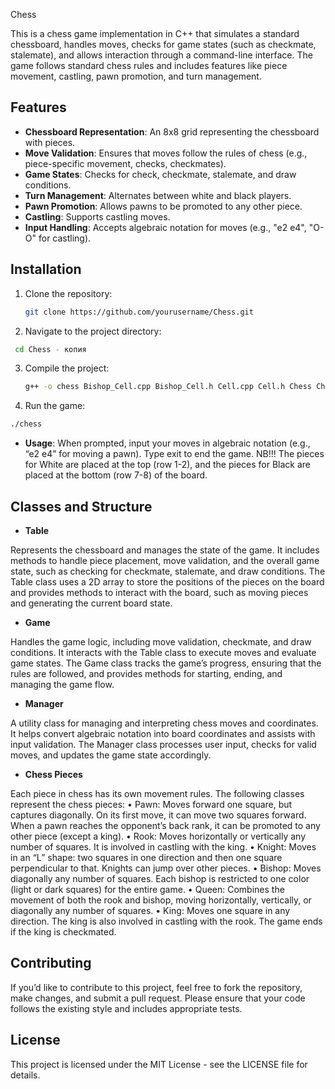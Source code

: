  Chess


This is a chess game implementation in C++ that simulates a standard chessboard, handles moves, checks for game states (such as checkmate, stalemate), and allows interaction through a command-line interface. The game follows standard chess rules and includes features like piece movement, castling, pawn promotion, and turn management.

## Features

- **Chessboard Representation**: An 8x8 grid representing the chessboard with pieces.
- **Move Validation**: Ensures that moves follow the rules of chess (e.g., piece-specific movement, checks, checkmates).
- **Game States**: Checks for check, checkmate, stalemate, and draw conditions.
- **Turn Management**: Alternates between white and black players.
- **Pawn Promotion**: Allows pawns to be promoted to any other piece.
- **Castling**: Supports castling moves.
- **Input Handling**: Accepts algebraic notation for moves (e.g., "e2 e4", "O-O" for castling).

## Installation

1. Clone the repository:
   ```bash
   git clone https://github.com/yourusername/Chess.git

2.	Navigate to the project directory:
   ```bash
    cd Chess - копия
```
3. Compile the project:
   ```bash
   g++ -o chess Bishop_Cell.cpp Bishop_Cell.h Cell.cpp Cell.h Chess Chess.xcodeproj Empty_Cell.cpp Empty_Cell.h Game.cpp Game.h html King_Cell.cpp King_Cell.h Knight_Cell.cpp Knight_Cell.h latex Manager.cpp Manager.h Pawn_Cell.cpp Pawn_Cell.h Queen_Cell.cpp Queen_Cell.h Rook_Cell.cpp Rook_Cell.h Table.cpp Table.h
   ```
4.	Run the game:
```bash
./chess
```

- **Usage**: When prompted, input your moves in algebraic notation (e.g., “e2 e4” for moving a pawn). Type exit to end the game. NB!!! The pieces for White are placed at the top (row 1-2), and the pieces for Black are placed at the bottom (row 7-8) of the board.

## Classes and Structure

- **Table**

Represents the chessboard and manages the state of the game. It includes methods to handle piece placement, move validation, and the overall game state, such as checking for checkmate, stalemate, and draw conditions. The Table class uses a 2D array to store the positions of the pieces on the board and provides methods to interact with the board, such as moving pieces and generating the current board state.

- **Game**

Handles the game logic, including move validation, checkmate, and draw conditions. It interacts with the Table class to execute moves and evaluate game states. The Game class tracks the game’s progress, ensuring that the rules are followed, and provides methods for starting, ending, and managing the game flow.

- **Manager**

A utility class for managing and interpreting chess moves and coordinates. It helps convert algebraic notation into board coordinates and assists with input validation. The Manager class processes user input, checks for valid moves, and updates the game state accordingly.

- **Chess Pieces**

Each piece in chess has its own movement rules. The following classes represent the chess pieces:
	•	Pawn: Moves forward one square, but captures diagonally. On its first move, it can move two squares forward. When a pawn reaches the opponent’s back rank, it can be promoted to any other piece (except a king).
	•	Rook: Moves horizontally or vertically any number of squares. It is involved in castling with the king.
	•	Knight: Moves in an “L” shape: two squares in one direction and then one square perpendicular to that. Knights can jump over other pieces.
	•	Bishop: Moves diagonally any number of squares. Each bishop is restricted to one color (light or dark squares) for the entire game.
	•	Queen: Combines the movement of both the rook and bishop, moving horizontally, vertically, or diagonally any number of squares.
	•	King: Moves one square in any direction. The king is also involved in castling with the rook. The game ends if the king is checkmated.

## Contributing

If you’d like to contribute to this project, feel free to fork the repository, make changes, and submit a pull request. Please ensure that your code follows the existing style and includes appropriate tests.

## License

This project is licensed under the MIT License - see the LICENSE file for details.



